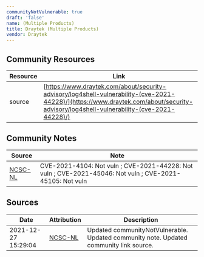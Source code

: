 ```yaml
---
communityNotVulnerable: true
draft: 'false'
name: (Multiple Products)
title: Draytek (Multiple Products)
vendor: Draytek
---
```



## Community Resources
| Resource | Link |
| --- | --- |
| source | [https://www.draytek.com/about/security-advisory/log4shell-vulnerability-(cve-2021-44228)/](https://www.draytek.com/about/security-advisory/log4shell-vulnerability-(cve-2021-44228)/) |

## Community Notes
| Source | Note |
| --- | --- |
| [NCSC-NL](https://github.com/NCSC-NL/log4shell/blob/main/software/README.md) | CVE-2021-4104: Not vuln ; CVE-2021-44228: Not vuln ; CVE-2021-45046: Not vuln ; CVE-2021-45105: Not vuln </ul> |

## Sources
| Date | Attribution | Description |
| --- | --- | --- |
| 2021-12-27 15:29:04 | [NCSC-NL](https://github.com/NCSC-NL/log4shell/blob/main/software/README.md) | Updated communityNotVulnerable. Updated community note. Updated community link source.  |
